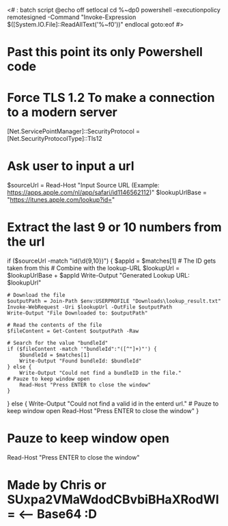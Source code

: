 <# : batch script
@echo off
setlocal
cd %~dp0
powershell -executionpolicy remotesigned -Command "Invoke-Expression $([System.IO.File]::ReadAllText('%~f0'))"
endlocal
goto:eof
#>

# Past this point its only Powershell code

# Force TLS 1.2 To make a connection to a modern server
[Net.ServicePointManager]::SecurityProtocol = [Net.SecurityProtocolType]::Tls12

# Ask user to input a url
$sourceUrl = Read-Host "Input Source URL (Example: https://apps.apple.com/nl/app/safari/id1146562112)"
$lookupUrlBase = "https://itunes.apple.com/lookup?id="

# Extract the last 9 or 10 numbers from the url
if ($sourceUrl -match "id(\d{9,10})") {
    $appId = $matches[1] # The ID gets taken from this
    # Combine with the lookup-URL
    $lookupUrl = $lookupUrlBase + $appId
    Write-Output "Generated Lookup URL: $lookupUrl"
    
    # Download the file
    $outputPath = Join-Path $env:USERPROFILE "Downloads\lookup_result.txt"
    Invoke-WebRequest -Uri $lookupUrl -OutFile $outputPath
    Write-Output "File Downloaded to: $outputPath"

    # Read the contents of the file
    $fileContent = Get-Content $outputPath -Raw

    # Search for the value "bundleId"
    if ($fileContent -match '"bundleId":"([^"]+)"') {
        $bundleId = $matches[1]
        Write-Output "Found bundleId: $bundleId"
    } else {
        Write-Output "Could not find a bundleID in the file."
	# Pauze to keep window open
        Read-Host "Press ENTER to close the window"
    }
    
} else {
    Write-Output "Could not find a valid id in the enterd url."
	# Pauze to keep window open
    Read-Host "Press ENTER to close the window"
}

# Pauze to keep window open
Read-Host "Press ENTER to close the window"


# Made by Chris or SUxpa2VMaWdodCBvbiBHaXRodWI= <-- Base64 :D
